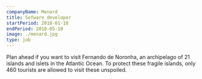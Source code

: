 ```yaml
---
companyName: Menard
title: Sofware developer
startPeriod: 2018-01-10
endPeriod: 2018-05-10
image: ./menard.jpg
type: job
---
```


Plan ahead if you want to visit Fernando de Noronha, an archipelago of 21 islands and islets in the Atlantic Ocean. To protect these fragile islands, only 460 tourists are allowed to visit these unspoiled.
